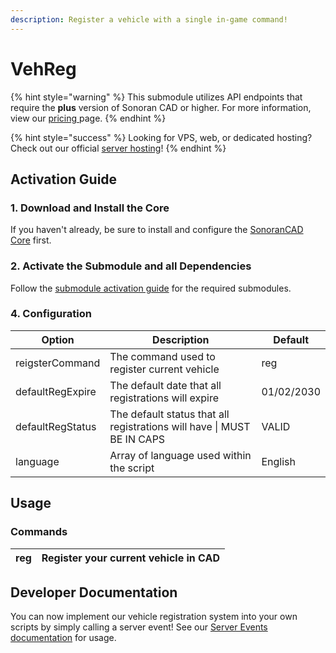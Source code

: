 ```yaml
---
description: Register a vehicle with a single in-game command!
---
```


# VehReg

{% hint style="warning" %}
This submodule utilizes API endpoints that require the **plus** version of Sonoran CAD or higher. For more information, view our [pricing ](../../../../pricing/faq/)page.
{% endhint %}

{% hint style="success" %}
Looking for VPS, web, or dedicated hosting? Check out our official [server hosting](../../../../other-products/server-hosting.md)!
{% endhint %}

## Activation Guide

### 1. Download and Install the Core

If you haven't already, be sure to install and configure the [SonoranCAD Core](../) first.

### 2. Activate the Submodule and all Dependencies

Follow the [submodule activation guide](../submodule-configuration/#activating-a-submodule) for the required submodules.

### 4. Configuration&#x20;

<table><thead><tr><th>Option</th><th width="276">Description</th><th>Default</th></tr></thead><tbody><tr><td>reigsterCommand</td><td>The command used to register current vehicle</td><td>reg</td></tr><tr><td>defaultRegExpire</td><td>The default date that all registrations will expire</td><td>01/02/2030</td></tr><tr><td>defaultRegStatus</td><td>The default status that all registrations will have | MUST BE IN CAPS</td><td>VALID</td></tr><tr><td>language</td><td>Array of language used within the script</td><td>English</td></tr></tbody></table>

## Usage

### Commands

| reg | Register your current vehicle in CAD |
| --- | ------------------------------------ |

## Developer Documentation

You can now implement our vehicle registration system into your own scripts by simply calling a server event! See our [Server Events documentation](../../framework-development-documentation/server-events.md#sonorancad-registervehicle) for usage.
